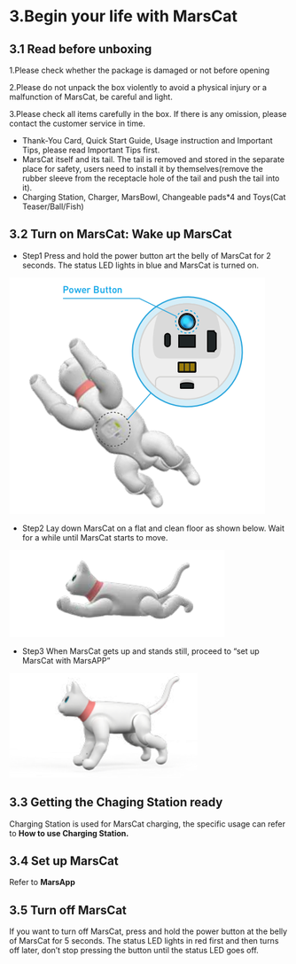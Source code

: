 # 3.Begin your life with MarsCat

## 3.1 Read before unboxing

1.Please check whether the package is damaged or not before opening

2.Please do not unpack the box violently to avoid a physical injury or a malfunction of MarsCat, be careful and light.

3.Please check all items carefully in the box. If there is any omission, please contact the customer service in time.

- Thank-You Card, Quick Start Guide, Usage instruction and Important Tips, please read Important Tips first.
- MarsCat itself and its tail. The tail is removed and stored in the separate place for safety, users need to install it by themselves(remove the rubber sleeve from the receptacle hole of the tail and push the tail into it).
- Charging Station, Charger, MarsBowl, Changeable pads\*4 and Toys(Cat Teaser/Ball/Fish)

## 3.2 Turn on MarsCat: Wake up MarsCat

- Step1 Press and hold the power button art the belly of MarsCat for 2 seconds. The status LED lights in blue and MarsCat is turned on.

![](..\image\MarsCat_demo\1619491302215.png)

- Step2 Lay down MarsCat on a flat and clean floor as shown below. Wait for a while until MarsCat starts to move.

![](..\image\MarsCat_demo\1619491325900.png)

- Step3 When MarsCat gets up and stands still, proceed to “set up MarsCat with MarsAPP”

![](..\image\MarsCat_demo\1619491344308.png)

## 3.3 Getting the Chaging Station ready

Charging Station is used for MarsCat charging, the specific usage can refer to **How to use Charging Station.**

## 3.4 Set up MarsCat

Refer to **MarsApp**

## 3.5 Turn off MarsCat

If you want to turn off MarsCat, press and hold the power button at the belly of MarsCat for 5 seconds. The status LED lights in red first and then turns off later, don’t stop pressing the button until the status LED goes off.

